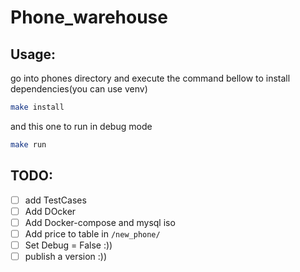 # Phone_warehouse


## Usage:
go into phones directory and execute the command bellow to install dependencies(you can use venv)
```bash
make install
```
and this one to run in debug mode
```bash
make run
```

## TODO:
- [ ] add TestCases
- [ ] Add DOcker
- [ ] Add Docker-compose and mysql iso
- [ ] Add price to table in `/new_phone/`
- [ ] Set Debug = False :))
- [ ] publish a version :))
